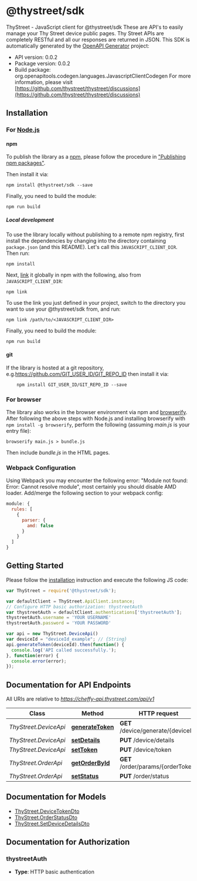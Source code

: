 # @thystreet/sdk

ThyStreet - JavaScript client for @thystreet/sdk
These are API's to easily manage your Thy Street device public pages. Thy Street APIs are completely RESTful and all our responses are returned in JSON.
This SDK is automatically generated by the [OpenAPI Generator](https://openapi-generator.tech) project:

- API version: 0.0.2
- Package version: 0.0.2
- Build package: org.openapitools.codegen.languages.JavascriptClientCodegen
For more information, please visit [https://github.com/thystreet/thystreet/discussions](https://github.com/thystreet/thystreet/discussions)

## Installation

### For [Node.js](https://nodejs.org/)

#### npm

To publish the library as a [npm](https://www.npmjs.com/), please follow the procedure in ["Publishing npm packages"](https://docs.npmjs.com/getting-started/publishing-npm-packages).

Then install it via:

```shell
npm install @thystreet/sdk --save
```

Finally, you need to build the module:

```shell
npm run build
```

##### Local development

To use the library locally without publishing to a remote npm registry, first install the dependencies by changing into the directory containing `package.json` (and this README). Let's call this `JAVASCRIPT_CLIENT_DIR`. Then run:

```shell
npm install
```

Next, [link](https://docs.npmjs.com/cli/link) it globally in npm with the following, also from `JAVASCRIPT_CLIENT_DIR`:

```shell
npm link
```

To use the link you just defined in your project, switch to the directory you want to use your @thystreet/sdk from, and run:

```shell
npm link /path/to/<JAVASCRIPT_CLIENT_DIR>
```

Finally, you need to build the module:

```shell
npm run build
```

#### git

If the library is hosted at a git repository, e.g.https://github.com/GIT_USER_ID/GIT_REPO_ID
then install it via:

```shell
    npm install GIT_USER_ID/GIT_REPO_ID --save
```

### For browser

The library also works in the browser environment via npm and [browserify](http://browserify.org/). After following
the above steps with Node.js and installing browserify with `npm install -g browserify`,
perform the following (assuming *main.js* is your entry file):

```shell
browserify main.js > bundle.js
```

Then include *bundle.js* in the HTML pages.

### Webpack Configuration

Using Webpack you may encounter the following error: "Module not found: Error:
Cannot resolve module", most certainly you should disable AMD loader. Add/merge
the following section to your webpack config:

```javascript
module: {
  rules: [
    {
      parser: {
        amd: false
      }
    }
  ]
}
```

## Getting Started

Please follow the [installation](#installation) instruction and execute the following JS code:

```javascript
var ThyStreet = require('@thystreet/sdk');

var defaultClient = ThyStreet.ApiClient.instance;
// Configure HTTP basic authorization: thystreetAuth
var thystreetAuth = defaultClient.authentications['thystreetAuth'];
thystreetAuth.username = 'YOUR USERNAME'
thystreetAuth.password = 'YOUR PASSWORD'

var api = new ThyStreet.DeviceApi()
var deviceId = "deviceId_example"; // {String} 
api.generateToken(deviceId).then(function() {
  console.log('API called successfully.');
}, function(error) {
  console.error(error);
});


```

## Documentation for API Endpoints

All URIs are relative to *https://cheffy-api.thystreet.com/api/v1*

Class | Method | HTTP request | Description
------------ | ------------- | ------------- | -------------
*ThyStreet.DeviceApi* | [**generateToken**](docs/DeviceApi.md#generateToken) | **GET** /device/generate/{deviceId} | 
*ThyStreet.DeviceApi* | [**setDetails**](docs/DeviceApi.md#setDetails) | **PUT** /device/details | 
*ThyStreet.DeviceApi* | [**setToken**](docs/DeviceApi.md#setToken) | **PUT** /device/token | 
*ThyStreet.OrderApi* | [**getOrderById**](docs/OrderApi.md#getOrderById) | **GET** /order/params/{orderToken} | 
*ThyStreet.OrderApi* | [**setStatus**](docs/OrderApi.md#setStatus) | **PUT** /order/status | 


## Documentation for Models

 - [ThyStreet.DeviceTokenDto](docs/DeviceTokenDto.md)
 - [ThyStreet.OrderStatusDto](docs/OrderStatusDto.md)
 - [ThyStreet.SetDeviceDetailsDto](docs/SetDeviceDetailsDto.md)


## Documentation for Authorization



### thystreetAuth

- **Type**: HTTP basic authentication

